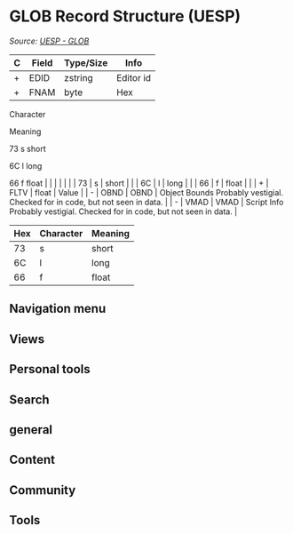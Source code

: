 # GLOB Record Structure (UESP)

*Source: [UESP - GLOB](https://en.uesp.net/wiki/Skyrim_Mod:Mod_File_Format/GLOB)*

| C | Field | Type/Size | Info |
| --- | --- | --- | --- |
| + | EDID | zstring | Editor id |
| + | FNAM | byte | Hex

Character

Meaning


73
s
short


6C
l
long


66
f
float |
|  |  |  |  |
| 73 | s | short |  |
| 6C | l | long |  |
| 66 | f | float |  |
| + | FLTV | float | Value |
| - | OBND | OBND | Object Bounds Probably vestigial. Checked for in code, but not seen in data. |
| - | VMAD | VMAD | Script Info Probably vestigial. Checked for in code, but not seen in data. |

| Hex | Character | Meaning |
| --- | --- | --- |
| 73 | s | short |
| 6C | l | long |
| 66 | f | float |

## Navigation menu

## Views

## Personal tools

## Search

## general

## Content

## Community

## Tools

